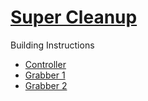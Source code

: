 # [Super Cleanup](https://education.lego.com/en-us/lessons/spike-invention-squad/super-cleanup)

Building Instructions
- [Controller](https://education.lego.com/v3/assets/blt293eea581807678a/blt56a81c75560c9a81/5f8802cbf71916144453a493/supercleaup-bi-pdf-book1of3.pdf)
- [Grabber 1](https://education.lego.com/v3/assets/blt293eea581807678a/bltb5e585f94cb4e72b/5f8802e5a302dc0d859a734d/supercleaup-bi-pdf-book2of3.pdf)
- [Grabber 2](https://education.lego.com/v3/assets/blt293eea581807678a/bltb8840f08a6d0362b/5f8802dc2792080f7721405c/supercleaup-bi-pdf-book3of3.pdf)
